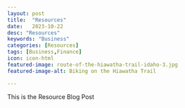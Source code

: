 ```yaml
---
layout: post
title:  "Resources"
date:   2023-10-22
desc: "Resources"
keywords: "Business"
categories: [Resources]
tags: [Business,Finance]
icon: icon-html
featured-image: route-of-the-hiawatha-trail-idaho-3.jpg
featured-image-alt: Biking on the Hiawatha Trail

---
```


This is the Resource Blog Post
